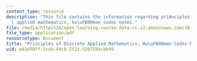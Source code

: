 ```yaml
---
content_type: resource
description: "This file contains the information regarding priAnciples of discrete\
  \ applied mathematics, hu\uFB00man codes notes."
file: /media/https%3A/open-learning-course-data-rc.s3.amazonaws.com/18-310-principles-of-discrete-applied-mathematics-fall-2013/e61d70ff3cab49cb2f2352b758acbb49_MIT18_310F13_Ch19.pdf
file_type: application/pdf
resourcetype: Document
title: "Principles of Discrete Applied Mathematics, Hu\uFB00man Codes Notes"
uid: e61d70ff-3cab-49cb-2f23-52b758acbb49
---
```

